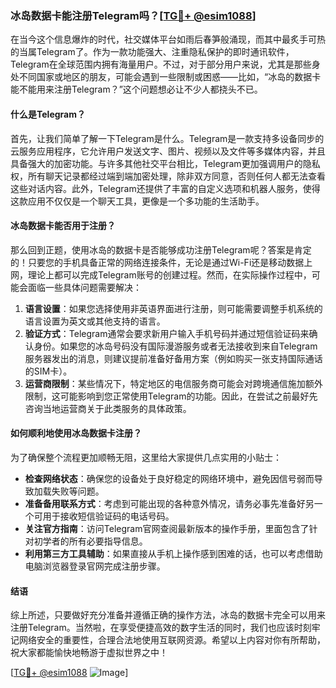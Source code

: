 ### 冰岛数据卡能注册Telegram吗？[[TG💪+ @esim1088](https://t.me/s/esim1088)]

在当今这个信息爆炸的时代，社交媒体平台如雨后春笋般涌现，而其中最炙手可热的当属Telegram了。作为一款功能强大、注重隐私保护的即时通讯软件，Telegram在全球范围内拥有海量用户。不过，对于部分用户来说，尤其是那些身处不同国家或地区的朋友，可能会遇到一些限制或困惑——比如，“冰岛的数据卡能不能用来注册Telegram？”这个问题想必让不少人都挠头不已。

#### 什么是Telegram？

首先，让我们简单了解一下Telegram是什么。Telegram是一款支持多设备同步的云服务应用程序，它允许用户发送文字、图片、视频以及文件等多媒体内容，并且具备强大的加密功能。与许多其他社交平台相比，Telegram更加强调用户的隐私权，所有聊天记录都经过端到端加密处理，除非双方同意，否则任何人都无法查看这些对话内容。此外，Telegram还提供了丰富的自定义选项和机器人服务，使得这款应用不仅仅是一个聊天工具，更像是一个多功能的生活助手。

#### 冰岛数据卡能否用于注册？

那么回到正题，使用冰岛的数据卡是否能够成功注册Telegram呢？答案是肯定的！只要您的手机具备正常的网络连接条件，无论是通过Wi-Fi还是移动数据上网，理论上都可以完成Telegram账号的创建过程。然而，在实际操作过程中，可能会面临一些具体问题需要解决：

1. **语言设置**：如果您选择使用非英语界面进行注册，则可能需要调整手机系统的语言设置为英文或其他支持的语言。
2. **验证方式**：Telegram通常会要求新用户输入手机号码并通过短信验证码来确认身份。如果您的冰岛号码没有国际漫游服务或者无法接收到来自Telegram服务器发出的消息，则建议提前准备好备用方案（例如购买一张支持国际通话的SIM卡）。
3. **运营商限制**：某些情况下，特定地区的电信服务商可能会对跨境通信施加额外限制，这可能影响到您正常使用Telegram的功能。因此，在尝试之前最好先咨询当地运营商关于此类服务的具体政策。

#### 如何顺利地使用冰岛数据卡注册？

为了确保整个流程更加顺畅无阻，这里给大家提供几点实用的小贴士：

- **检查网络状态**：确保您的设备处于良好稳定的网络环境中，避免因信号弱而导致加载失败等问题。
- **准备备用联系方式**：考虑到可能出现的各种意外情况，请务必事先准备好另一个可用于接收短信验证码的电话号码。
- **关注官方指南**：访问Telegram官网查阅最新版本的操作手册，里面包含了针对初学者的所有必要指导信息。
- **利用第三方工具辅助**：如果直接从手机上操作感到困难的话，也可以考虑借助电脑浏览器登录官网完成注册步骤。

#### 结语

综上所述，只要做好充分准备并遵循正确的操作方法，冰岛的数据卡完全可以用来注册Telegram。当然啦，在享受便捷高效的数字生活的同时，我们也应该时刻牢记网络安全的重要性，合理合法地使用互联网资源。希望以上内容对你有所帮助，祝大家都能愉快地畅游于虚拟世界之中！

[[TG💪+ @esim1088](https://t.me/s/esim1088) ![Image](https://i.postimg.cc/4NQfJmqS/Snipaste-2025-05-13-00-14-12.png)]